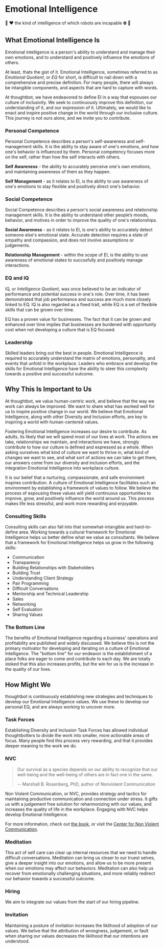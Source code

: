 # Emotional Intelligence
:handshake: :heart: the kind of intelligence of which robots are incapable :no_entry: :robot:

## What Emotional Intelligence Is

Emotional intelligence is a person's ability to understand and manage their own emotions, and to understand and positively influence the emotions of others.

At least, thats the gist of it. Emotional Intelligence, sometimes referred to
as _Emotional Quotient_, or _EQ_ for short, is difficult to nail down with a comprehensive and precise definition. For many people, there will always be intangible components, and aspects that are hard to capture with words.

At thoughtbot, we have endeavored to define EI in a way that espouses our culture of inclusivity. We seek to continuously improve this definition, our
understanding of it, and our expression of it. Ultimately, we would like to  enact and inspire positive change in the world through our inclusive culture. This journey is not ours alone, and we invite you to contribute.

### Personal Competence

Personal Competence describes a person's self-awareness and self-management skills. It is the ability to stay aware of one's emotions, and how one's behavior is influenced by them. Personal competency focuses more on the self, rather than how the self interacts with others.

**Self Awareness** - the ability to accurately perceive one's own emotions, and maintaining awareness of them as they happen.

**Self Management** - as it relates to EI, is the ability to use awareness of one's emotions to stay flexible and positively direct one's behavior.

### Social Competence

Social Competence describes a person's social awareness and relationship management skills. It is the ability to understand other people’s moods, behavior, and motives in order to improve the quality of one's relationships.

**Social Awareness** - as it relates to EI, is one's ability to accurately detect someone else's emotional state. Accurate detection requires a state of empathy and compassion, and does not involve assumptions or judgements.

**Relationship Management** - within the scope of EI, is the ability to use awareness of emotional states to succssfully and positively manage interactions.

### EQ and IQ

IQ, or _Intelligence Quotient_, was once believed to be an indicator of performance and potential success in one's role. Over time, it has been demonstrated that job performance and success are much more closely linked to EQ. IQ is also regarded as a fixed trait, while EQ is a set of flexibile skills that can be grown over time.

EQ has a proven value for businesses. The fact that it can be grown and enhanced over time implies that businesses are burdened with opportunity cost when not developing a culture that is EQ focused.

### Leadership

Skilled leaders bring out the best in people. Emotional Intelligence is required to accurately understand the matrix of emotions, personality, and events that unfold in the workplace. Leaders who embrace and develop the skills for Emotional Intelligence have the ability to steer this complexity towards a positive and successful outcome.

## Why This Is Important to Us

At thoughtbot, we value human-centric work, and believe that the way we work can always be improved. We want to share what has worked well for us to inspire positive change in our world. We believe that Emotional Intelligence, along with other Diversity and Inclusion efforts, are key to inspiring a world with human-centered values.

Fostering Emotional Intelligence increases our desire to contribute. As adults, its likely that we will spend most of our lives at work. The actions we take, relationships we maintain, and interactions we have, strongly contribute to how our culture is defined and expressed as a whole. When asking ourselves what kind of culture we want to thrive in, what kind of changes we want to see, and what sort of actions we can take to get there, our answers come from our diversity and inclusion efforts, and the integration Emotional Intelligence into workplace culture.

It is our belief that a nurturing, compassionate, and safe environment inspires contribution. A culture of Emotional Intelligence facilitates such an environment by establishing a framework of values to follow. We believe the process of espousing these values will yield continuous opportunities to improve, grow, and positively influence the world around us. This process makes life less stressful, and work more rewarding and enjoyable.

### Consulting Skills

Consulting skills can also fall into that somewhat-intangible and hard-to-define area. Working towards a cultural framework for Emotional Intelligence helps us better define what we value as consultants. We believe that a framework for Emotional Intelligence helps us grow in the following skills:

* Communication
* Transparency
* Building Relationships with Stakeholders
* Building Trust
* Understanding Client Strategy
* Pair Programming
* Difficult Conversations
* Mentorship and Technical Leadership
* Sales
* Networking
* Self Evaluation
* Sharing Values

### The Bottom Line

The benefits of Emotional Intelligence regarding a business' operations and profitability are published and widely discussed. We believe this is not the primary motivator for developing and iterating on a culture of Emotional Intelligence. The "bottom line" for our endeavor is the establishment of a place folks are eager to come and contribute to each day. We are totally stoked that this also increases profits, but the win for us is the increase in the quality of our lives.

## How Might We

thoughtbot is continuously establishing new strategies and techniques to develop our Emotional Intelligence values. We use these to develop our personal EQ, and are always working to uncover more.

### Task Forces

Establishing Diversity and Inclusion Task Forces has allowed individual thoughtbotters to divide the work into smaller, more actionable areas of focus. Many people find this process very rewarding, and that it provides deeper meaning to the work we do.

### NVC

> Our survival as a species depends on our ability to recognize that our well-being and the well-being of others are in fact one in the same.
>
>  -- Marshall B. Rosenberg, PhD, author of Nonviolent Communication

Non Violent Communication, or NVC, provides strategy and tactics for maintaining productive communication and connection under stress. It gifts us with a judgement free solution for reharmonizing with our values, and increases the quality of life in the workplace. Engaging with NVC helps develop Emotional Intelligence.

For more information, check out [the book](https://nonviolentcommunication.com/), or visit the [Center for Non Violent Communication](https://www.cnvc.org/).

### Meditation

This act of self care can clear up internal resources that we need to handle difficult conversations. Meditation can bring us closer to our truest selves, give a deeper insight into our emotions, and allow us to be more present when our emotions may affect our behaviors. Meditation can also help us recover from emotionally challenging situations, and more reliably redirect our behavior towards a successful outcome.

### Hiring

We aim to integrate our values from the start of our hiring pipeline.

### Invitation

Maintaining a posture of invitation increases the liklihood of adoption of our values. We belive that the attribution of wrongness, judgement, or fault when sharing our values decreases the liklihood that our intentions are understood. 



